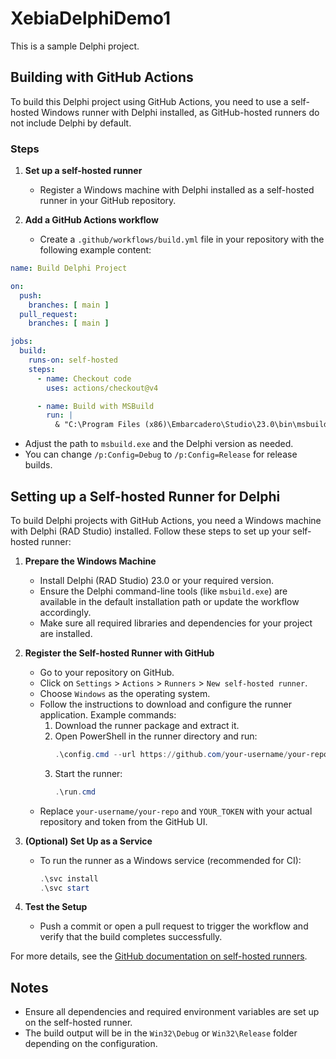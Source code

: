 # XebiaDelphiDemo1

This is a sample Delphi project.

## Building with GitHub Actions

To build this Delphi project using GitHub Actions, you need to use a self-hosted Windows runner with Delphi installed, as GitHub-hosted runners do not include Delphi by default.

### Steps

1. **Set up a self-hosted runner**
   - Register a Windows machine with Delphi installed as a self-hosted runner in your GitHub repository.

2. **Add a GitHub Actions workflow**
   - Create a `.github/workflows/build.yml` file in your repository with the following example content:

```yaml
name: Build Delphi Project

on:
  push:
    branches: [ main ]
  pull_request:
    branches: [ main ]

jobs:
  build:
    runs-on: self-hosted
    steps:
      - name: Checkout code
        uses: actions/checkout@v4

      - name: Build with MSBuild
        run: |
          & "C:\Program Files (x86)\Embarcadero\Studio\23.0\bin\msbuild.exe" XebiaDelphiDemo1.dproj /t:Build /p:Config=Debug /p:Platform=Win32
```

- Adjust the path to `msbuild.exe` and the Delphi version as needed.
- You can change `/p:Config=Debug` to `/p:Config=Release` for release builds.

## Setting up a Self-hosted Runner for Delphi

To build Delphi projects with GitHub Actions, you need a Windows machine with Delphi (RAD Studio) installed. Follow these steps to set up your self-hosted runner:

1. **Prepare the Windows Machine**
   - Install Delphi (RAD Studio) 23.0 or your required version.
   - Ensure the Delphi command-line tools (like `msbuild.exe`) are available in the default installation path or update the workflow accordingly.
   - Make sure all required libraries and dependencies for your project are installed.

2. **Register the Self-hosted Runner with GitHub**
   - Go to your repository on GitHub.
   - Click on `Settings` > `Actions` > `Runners` > `New self-hosted runner`.
   - Choose `Windows` as the operating system.
   - Follow the instructions to download and configure the runner application. Example commands:
     1. Download the runner package and extract it.
     2. Open PowerShell in the runner directory and run:
        ```powershell
        .\config.cmd --url https://github.com/your-username/your-repo --token YOUR_TOKEN
        ```
     3. Start the runner:
        ```powershell
        .\run.cmd
        ```
   - Replace `your-username/your-repo` and `YOUR_TOKEN` with your actual repository and token from the GitHub UI.

3. **(Optional) Set Up as a Service**
   - To run the runner as a Windows service (recommended for CI):
     ```powershell
     .\svc install
     .\svc start
     ```

4. **Test the Setup**
   - Push a commit or open a pull request to trigger the workflow and verify that the build completes successfully.

For more details, see the [GitHub documentation on self-hosted runners](https://docs.github.com/en/actions/hosting-your-own-runners/about-self-hosted-runners).

## Notes
- Ensure all dependencies and required environment variables are set up on the self-hosted runner.
- The build output will be in the `Win32\Debug` or `Win32\Release` folder depending on the configuration.

